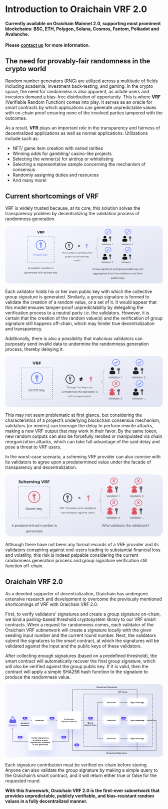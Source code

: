 # Introduction to Oraichain VRF 2.0

#### Currently available on Oraichain Mainnet 2.0, supporting most prominent blockchains: BSC, ETH, Polygon, Solana, Cosmos, Fantom, Polkadot and Avalanche.

**Please** [**contact us**](https://landing.mailerlite.com/webforms/landing/t0c1f1) **for more information.**

## **The need for provably-fair randomness in the crypto world**

Random number generators (RNG) are utilized across a multitude of fields including academia, investment back-testing, and gaming. In the crypto space, the need for randomness is also apparent, as astute users and investors demand a bias-free distribution of opportunity. This is where **VRF** (Verifiable Random Function) comes into play. It serves as an oracle for smart contracts by which applications can generate unpredictable values with on-chain proof ensuring none of the involved parties tampered with the outcomes.

As a result, **VFR** plays an important role in the transparency and fairness of decentralized applications as well as normal applications. Utilizations include such as:&#x20;

* NFT/ game item creation with varied rarities
* Winning odds for gambling/ casino-like projects
* Selecting the winner(s) for airdrop or whitelisting
* Selecting a representative sample concerning the mechanism of consensus
* Randomly assigning duties and resources
* And many more!

## **Current shortcomings of VRF**

VRF is widely trusted because, at its core, this solution solves the transparency problem by decentralizing the validation process of randomness generation.

![How current VRF works](<../.gitbook/assets/Screen Shot 2 (1).png>)

Each validator holds his or her own public key with which the collective group signature is generated. Similarly, a group signature is formed to validate the creation of a random value, or a set of it. It would appear that this model ensures tamper-proof unpredictability by delegating the verification process to a neutral party i.e. the validators. However, it is certain that the creation of the random value(s) and the verification of group signature still happens off-chain, which may hinder true decentralization and transparency.

Additionally, there is also a possibility that malicious validators can purposely send invalid data to undermine the randomness generation process, thereby delaying it.

![How a VRF can be abused](<../.gitbook/assets/Screen Shot 20.png>)

This may not seem problematic at first glance, but considering the characteristics of a project’s underlying blockchain consensus mechanism, validators (or miners) can leverage the delay to perform rewrite attacks, making a new VRF output that may work in their favor. By the same token, new random outputs can also be forcefully rerolled or manipulated via chain reorganization attacks, which can take full advantage of the said delay and pose a threat to VRF users.

In the worst-case scenario, a scheming VRF provider can also connive with its validators to agree upon a predetermined value under the facade of transparency and decentralization.

![Current VRF has the ability to skew random results in its own favor](<../.gitbook/assets/Screen Shot 202 (1).png>)

Although there have not been any formal records of a VRF provider and its validators conspiring against end-users leading to substantial financial loss and volatility, this risk is indeed palpable considering the current randomness generation process and group signature verification still function off-chain.

## Oraichain VRF 2.0

As a devoted supporter of decentralization, Oraichain has undergone extensive research and development to overcome the previously mentioned shortcomings of VRF with Oraichain VRF 2.0.

First, to verify validators’ signatures and create a group signature on-chain, we bind a pairing-based threshold cryptosystem library to our VRF smart contracts. When a request for randomness comes, each validator of the Oraichain VRF subnetwork will create a signature locally with the given seeding input number and the current round number. Next, the validators submit the signatures to the smart contract, at which the signatures will be validated against the input and the public keys of these validators.

After collecting enough signatures (based on a predefined threshold), the smart contract will automatically recover the final group signature, which will also be verified against the group public key. If it is valid, then the contract will apply a simple SHA256 hash function to the signature to produce the randomness value.

![How all shared parts of Oraichain VRF 2.0 function on-chain](../.gitbook/assets/pagezzz.png)

Each signature contribution must be verified on-chain before storing. Anyone can also validate the group signature by making a simple query to the Oraichain’s smart contract, and it will return either true or false for the requested round.

**With this framework, Oraichain VRF 2.0 is the first-ever subnetwork that provides unpredictable, publicly verifiable, and bias-resistant random values in a fully decentralized manner.**
